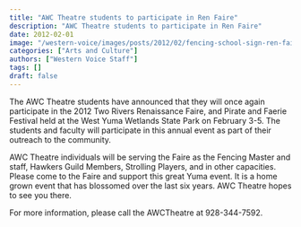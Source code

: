```yaml
---
title: "AWC Theatre students to participate in Ren Faire"
description: "AWC Theatre students to participate in Ren Faire"
date: 2012-02-01
image: "/western-voice/images/posts/2012/02/fencing-school-sign-ren-faire.jpg"
categories: ["Arts and Culture"]
authors: ["Western Voice Staff"]
tags: []
draft: false
---
```

The AWC Theatre students have announced that they will once again participate in the 2012 Two Rivers Renaissance Faire, and Pirate and Faerie Festival held at the West Yuma Wetlands State Park on February 3-5. The students and faculty will participate in this annual event as part of their outreach to the community.

AWC Theatre individuals will be serving the Faire as the Fencing Master and staff, Hawkers Guild Members, Strolling Players, and in other capacities. Please come to the Faire and support this great Yuma event. It is a home grown event that has blossomed over the last six years. AWC Theatre hopes to see you there.

For more information, please call the AWCTheatre at 928-344-7592.
